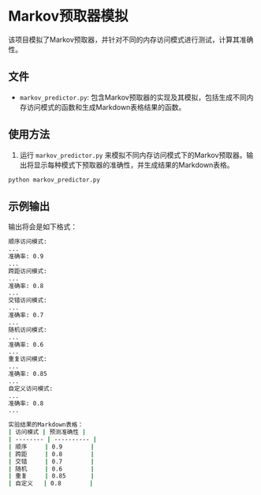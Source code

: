 # Markov预取器模拟

该项目模拟了Markov预取器，并针对不同的内存访问模式进行测试，计算其准确性。

## 文件

- `markov_predictor.py`: 包含Markov预取器的实现及其模拟，包括生成不同内存访问模式的函数和生成Markdown表格结果的函数。

## 使用方法

1. 运行 `markov_predictor.py` 来模拟不同内存访问模式下的Markov预取器。输出将显示每种模式下预取器的准确性，并生成结果的Markdown表格。

```bash
python markov_predictor.py
```

## 示例输出

输出将会是如下格式：

```bash
顺序访问模式:
...
准确率: 0.9
...
跨距访问模式:
...
准确率: 0.8
...
交错访问模式:
...
准确率: 0.7
...
随机访问模式:
...
准确率: 0.6
...
重复访问模式:
...
准确率: 0.85
...
自定义访问模式:
...
准确率: 0.8
...

实验结果的Markdown表格：
| 访问模式 | 预测准确性 |
| -------- | ---------- |
| 顺序     | 0.9        |
| 跨距     | 0.8        |
| 交错     | 0.7        |
| 随机     | 0.6        |
| 重复     | 0.85       |
| 自定义   | 0.8        |